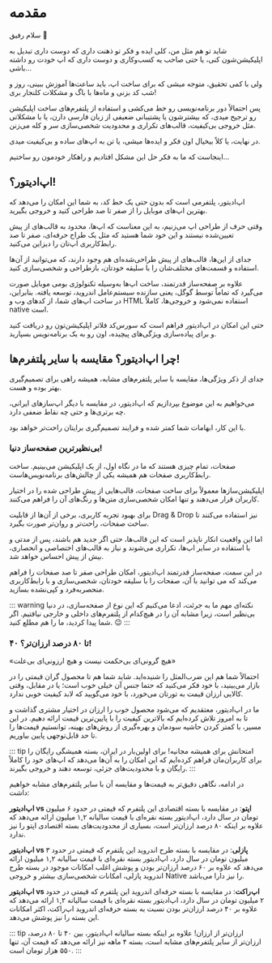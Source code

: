 # مقدمه

سلام رفیق 👋

شاید تو هم مثل من، کلی ایده و فکر تو ذهنت داری که دوست داری تبدیل به اپلیکیشن‌شون کنی، یا حتی صاحب یه کسب‌وکاری و دوست داری که اپ خودت رو داشته باشی...

ولی با کمی تحقیق، متوجه میشی که برای ساخت اپ، باید ساعت‌ها آموزش ببینی، روز و شب کد بزنی و ماه‌ها با باگ و مشکلات کلنجار بری!

پس احتمالاً دور برنامه‌نویسی رو خط می‌کشی و استفاده از پلتفرم‌های ساخت اپلیکیشن رو ترجیح میدی، که بیشترشون یا پشتیبانی ضعیفی از زبان فارسی دارن، یا با مشکلاتی مثل خروجی بی‌کیفیت، قالب‌های تکراری و محدودیت شخصی‌سازی سر و کله می‌زنن.

در نهایت، یا کلاً بیخیال اون فکر و ایده‌ها میشی، یا تن به اپ‌های ساده و بی‌کیفیت میدی.

اینجاست که ما به فکر حل این مشکل افتادیم و راهکار خودمون رو ساختیم...

## اپ‌ادیتور؟!

اپ‌ادیتور، پلتفرمی است که بدون حتی یک خط کد، به شما این امکان را می‌دهد که بهترین اپ‌های موبایل را از صفر تا صد طراحی کنید و خروجی بگیرید.

وقتی حرف از طراحی اپ می‌زنیم، به این معناست که اپ‌ها، محدود به قالب‌های از پیش تعیین‌شده نیستند و این خود شما هستید که مثل یک طراح حرفه‌ای، صفر تا صد رابط‌کاربری اپ‌تان را دیزاین می‌کنید.

جدای از این‌ها، قالب‌های از پیش طراحی‌شده‌ای هم وجود دارند، که می‌توانید از آن‌ها استفاده و قسمت‌های مختلف‌شان را با سلیقه خودتان، بازطراحی و شخصی‌سازی کنید.

علاوه بر صفحه‌ساز قدرتمند، ساخت اپ‌ها به‌وسیله تکنولوژی بومی موبایل صورت می‌گیرد که تماماً توسط گوگل، یعنی سازنده سیستم‌عامل اندروید، توسعه یافته. بنابراین، در ساخت اپ‌های شما، از کدهای وب و HTML استفاده نمی‌شود و خروجی‌ها، کاملاً native است.

حتی این امکان در اپ‌ادیتور فراهم است که سورس‌کد فلاتر اپلیکیشن‌تون رو دریافت کنید و برای پیاده‌سازی ویژگی‌های پیچیده، اون رو به یک برنامه‌نویس بسپارید.

## چرا اپ‌ادیتور؟ مقایسه با سایر پلتفرم‌ها!

جدای از ذکر ویژگی‌ها، مقایسه با سایر پلتفرم‌های مشابه، همیشه راهی برای تصمیم‌گیری بهتر بوده و هست.

می‌خواهیم به این موضوع بپردازیم که اپ‌ادیتور، در مقایسه با دیگر اپ‌سازهای ایرانی، چه برتری‌ها و حتی چه نقاط ضعفی دارد.

با این کار، ابهامات شما کمتر شده و فرایند تصمیم‌گیری برایتان راحت‌تر خواهد بود.

### بی‌نظیرترین صفحه‌ساز دنیا!

صفحات، تمام چیزی هستند که ما در نگاه اول، از یک اپلیکیشن می‌بینیم. ساخت رابط‌کاربری صفحات هم همیشه یکی از چالش‌های برنامه‌نویس‌هاست.

اپلیکیشن‌سازها معمولاً برای ساخت صفحات، قالب‌هایی از پیش طراحی شده را در اختیار کاربران قرار می‌دهند و تنها امکان شخصی‌سازی متن‌ها و رنگ‌های آن را فراهم می‌کنند.

برای بهبود تجربه کاربری، برخی از آن‌ها از قابلیت Drag & Drop نیز استفاده می‌کنند تا ساخت صفحات، راحت‌تر و روان‌تر صورت بگیرد.

اما این واقعیت انکار ناپذیر است که این قالب‌ها، حتی اگر جدید هم باشند، پس از مدتی و با استفاده در سایر اپ‌ها، تکراری می‌شوند و نیاز به قالب‌های اختصاصی و انحصاری، بیش از پیش احساس خواهد شد.

در این سمت، صفحه‌ساز قدرتمند اپ‌ادیتور، امکان طراحی صفر تا صد صفحات را فراهم می‌کند که می توانید با آن، صفحات را با سلیقه خودتان، شخصی‌سازی و با رابط‌کاربری منحصربه‌فرد و کپی‌نشده بسازید.

::: warning نکته‌ای مهم
ما به جرئت، ادعا می‌کنیم که این نوع از صفحه‌سازی، در دنیا بی‌نظیر است، زیرا مشابه آن را در هیچ‌کدام از پلتفرم‌های داخلی و خارجی نیافتیم. اگر شما پیدا کردید، ما را هم مطلع کنید. 😉
:::

### ۴۰ تا ۸۰ درصد ارزان‌تر؟!

«هیچ گرونی‌ای بی‌حکمت نیست و هیچ ارزونی‌ای بی‌علت»

احتمالاً شما هم این ضرب‌المثل را شنیده‌اید. شاید شما هم تا محصول گران قیمتی را در بازار می‌بینید، با خود فکر می‌کنید که حتما جنس آن خیلی خوب است؛ یا در مقابل، وقتی کالایی ارزان قیمت به تورتان می‌خورد، با خود می‌گویید که لابد کیفیت خوبی ندارد.

ما در اپ‌ادیتور، معتقدیم که می‌شود محصول خوب را ارزان در اختیار مشتری گذاشت و تا به امروز تلاش کرده‌ایم که بالاترین کیفیت را با پایین‌ترین قیمت ارائه دهیم. در این مسیر، با کمتر کردن حاشیه سودمان و بهره‌گیری از روش‌های بهینه، توانستیم قیمت‌ها را تا حد قابل‌توجهی پایین بیاوریم.

::: tip امتحانش برای همیشه مجانیه!
برای اولین‌بار در ایران، بسته همیشگی رایگان را برای کاربران‌مان فراهم کرده‌ایم که این امکان را به آن‌ها می‌دهد که اپ‌های خود را کاملاً رایگان و با محدودیت‌های جزئی، توسعه دهند و خروجی بگیرند.
:::

در ادامه، نگاهی دقیق‌تر به قیمت‌ها و مقایسه آن با سایر پلتفرم‌های مشابه خواهیم داشت:

**اپ‌ادیتور vs اپتو**: در مقایسه با بسته اقتصادی این پلتفرم که قیمتی در حدود ۶ میلیون تومان در سال دارد، اپ‌ادیتور بسته نقره‌ای با قیمت سالیانه ۱,۲ میلیون ارائه می‌دهد که علاوه بر اینکه ۸۰ درصد ارزان‌تر است، بسیاری از محدودیت‌های بسته اقتصادی اپتو را نیز ندارد.

**اپ‌ادیتور vs پازلی**: در مقایسه با بسته طرح اندروید این پلتفرم که قیمتی در حدود ۳ میلیون تومان در سال دارد، اپ‌ادیتور بسته نقره‌ای با قیمت سالیانه ۱,۲ میلیون ارائه می‌دهد که علاوه بر ۶۰ درصد ارزان‌تر بودن و پوشش اغلب امکانات موجود در بسته طرح اندروید پازلی، امکانات شخصی‌سازی بیشتر و خروجی Native را نیز دارا می‌باشد.

**اپ‌ادیتور vs اپ‌راکت**: در مقایسه با بسته حرفه‌ای اندروید این پلتفرم که قیمتی در حدود ۲ میلیون تومان در سال دارد، اپ‌ادیتور بسته نقره‌ای با قیمت سالیانه ۱,۲ ارائه می‌دهد که علاوه بر ۴۰ درصد ارزان‌تر بودن نسبت به بسته حرفه‌ای اندروید اپ‌راکت، اکثر امکانات این بسته را نیز پوشش می‌دهد.

::: tip ارزان‌تر از ارزان!
علاوه بر اینکه بسته سالیانه اپ‌ادیتور، بین ۴۰ تا ۸۰ درصد، ارزان‌تر از سایر پلتفرم‌های مشابه است، بسته ۴ ماهه نیز ارائه می‌دهد که قیمت آن، تنها ۵۵۰ هزار تومان است.
:::